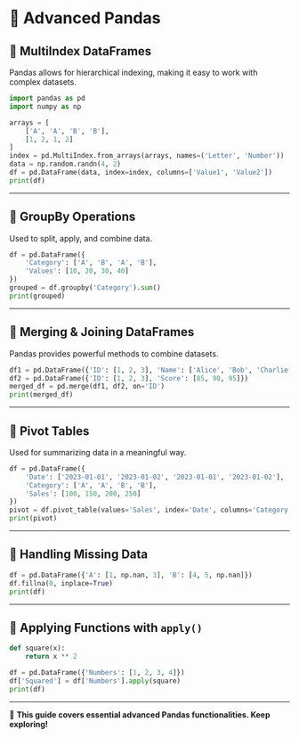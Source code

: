 # 📌 Advanced Pandas

## 🔹 MultiIndex DataFrames
Pandas allows for hierarchical indexing, making it easy to work with complex datasets.
```python
import pandas as pd
import numpy as np

arrays = [
    ['A', 'A', 'B', 'B'],
    [1, 2, 1, 2]
]
index = pd.MultiIndex.from_arrays(arrays, names=('Letter', 'Number'))
data = np.random.randn(4, 2)
df = pd.DataFrame(data, index=index, columns=['Value1', 'Value2'])
print(df)
```

---

## 🔹 GroupBy Operations
Used to split, apply, and combine data.
```python
df = pd.DataFrame({
    'Category': ['A', 'B', 'A', 'B'],
    'Values': [10, 20, 30, 40]
})
grouped = df.groupby('Category').sum()
print(grouped)
```

---

## 🔹 Merging & Joining DataFrames
Pandas provides powerful methods to combine datasets.
```python
df1 = pd.DataFrame({'ID': [1, 2, 3], 'Name': ['Alice', 'Bob', 'Charlie']})
df2 = pd.DataFrame({'ID': [1, 2, 3], 'Score': [85, 90, 95]})
merged_df = pd.merge(df1, df2, on='ID')
print(merged_df)
```

---

## 🔹 Pivot Tables
Used for summarizing data in a meaningful way.
```python
df = pd.DataFrame({
    'Date': ['2023-01-01', '2023-01-02', '2023-01-01', '2023-01-02'],
    'Category': ['A', 'A', 'B', 'B'],
    'Sales': [100, 150, 200, 250]
})
pivot = df.pivot_table(values='Sales', index='Date', columns='Category', aggfunc='sum')
print(pivot)
```

---

## 🔹 Handling Missing Data
```python
df = pd.DataFrame({'A': [1, np.nan, 3], 'B': [4, 5, np.nan]})
df.fillna(0, inplace=True)
print(df)
```

---

## 🔹 Applying Functions with `apply()`
```python
def square(x):
    return x ** 2

df = pd.DataFrame({'Numbers': [1, 2, 3, 4]})
df['Squared'] = df['Numbers'].apply(square)
print(df)
```

---

🚀 **This guide covers essential advanced Pandas functionalities. Keep exploring!**
